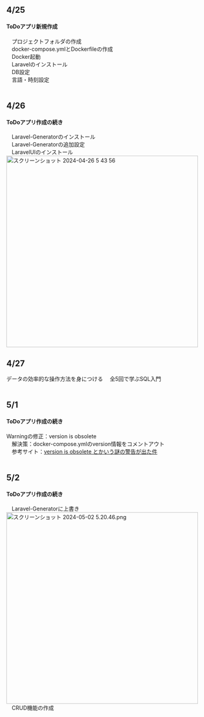 ## 4/25<br>
#### ToDoアプリ新規作成<br>
&emsp;プロジェクトフォルダの作成<br>
&emsp;docker-compose.ymlとDockerfileの作成<br>
&emsp;Docker起動<br>
&emsp;Laravelのインストール<br>
&emsp;DB設定<br>
&emsp;言語・時刻設定<br>
<br>
## 4/26<br>
#### ToDoアプリ作成の続き<br>
&emsp;Laravel-Generatorのインストール<br>
&emsp;Laravel-Generatorの追加設定<br>
&emsp;LaravelUIのインストール<br>
<img width="500" alt="スクリーンショット 2024-04-26 5 43 56" src="https://github.com/1080tomoyo/TIL/assets/143313394/f59c284f-4e41-4be7-8ea4-3bc6f7493b4b">
<br>
## 4/27<br>
データの効率的な操作方法を身につける 　全5回で学ぶSQL入門<br>
<br>
## 5/1<br>
#### ToDoアプリ作成の続き<br>
Warningの修正：version is obsolete<br>
&emsp;解決策：docker-compose.ymlのversion情報をコメントアウト<br>
&emsp;参考サイト：[version is obsolete とかいう謎の警告が出た件](https://qiita.com/ta-hiro/items/b19fcc97aac22d5c63c0)<br>
<br>
## 5/2<br>
#### ToDoアプリ作成の続き<br>
&emsp;Laravel-Generatorに上書き<br>
<img width="500" alt="スクリーンショット 2024-05-02 5.20.46.png" src="https://github.com/1080tomoyo/TIL/assets/143313394/c23af56a-d742-4c7a-84e7-9bd28d5ffff6"><br>
&emsp;CRUD機能の作成<br>

